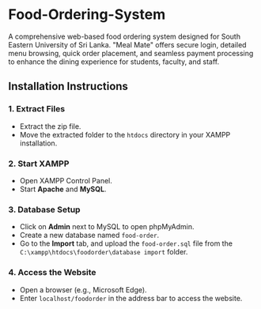 # Food-Ordering-System
A comprehensive web-based food ordering system designed for South Eastern University of Sri Lanka. "Meal Mate" offers secure login, detailed menu browsing, quick order placement, and seamless payment processing to enhance the dining experience for students, faculty, and staff.

## Installation Instructions

### 1. Extract Files
- Extract the zip file.
- Move the extracted folder to the `htdocs` directory in your XAMPP installation.

### 2. Start XAMPP
- Open XAMPP Control Panel.
- Start **Apache** and **MySQL**.

### 3. Database Setup
- Click on **Admin** next to MySQL to open phpMyAdmin.
- Create a new database named `food-order`.
- Go to the **Import** tab, and upload the `food-order.sql` file from the `C:\xampp\htdocs\foodorder\database import` folder.

### 4. Access the Website
- Open a browser (e.g., Microsoft Edge).
- Enter `localhost/foodorder` in the address bar to access the website.

